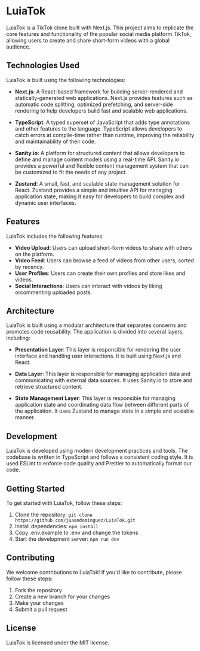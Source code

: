 # LuiaTok

LuiaTok is a TikTok clone built with Next.js. This project aims to replicate the core features and functionality of the popular social media platform TikTok, allowing users to create and share short-form videos with a global audience.

## Technologies Used

LuiaTok is built using the following technologies:

- **Next.js**: A React-based framework for building server-rendered and statically-generated web applications. Next.js provides features such as automatic code splitting, optimized prefetching, and server-side rendering to help developers build fast and scalable web applications.

- **TypeScript**: A typed superset of JavaScript that adds type annotations and other features to the language. TypeScript allows developers to catch errors at compile-time rather than runtime, improving the reliability and maintainability of their code.

- **Sanity.io**: A platform for structured content that allows developers to define and manage content models using a real-time API. Sanity.io provides a powerful and flexible content management system that can be customized to fit the needs of any project.

- **Zustand**: A small, fast, and scalable state management solution for React. Zustand provides a simple and intuitive API for managing application state, making it easy for developers to build complex and dynamic user interfaces.

## Features

LuiaTok includes the following features:

- **Video Upload**: Users can upload short-form videos to share with others on the platform.
- **Video Feed**: Users can browse a feed of videos from other users, sorted by recency.
- **User Profiles**: Users can create their own profiles and store likes and videos.
- **Social Interactions**: Users can interact with videos by liking orcommenting uploaded posts.

## Architecture

LuiaTok is built using a modular architecture that separates concerns and promotes code reusability. The application is divided into several layers, including:

- **Presentation Layer**: This layer is responsible for rendering the user interface and handling user interactions. It is built using Next.js and React.

- **Data Layer**: This layer is responsible for managing application data and communicating with external data sources. It uses Sanity.io to store and retrieve structured content.

- **State Management Layer**: This layer is responsible for managing application state and coordinating data flow between different parts of the application. It uses Zustand to manage state in a simple and scalable manner.

## Development

LuiaTok is developed using modern development practices and tools. The codebase is written in TypeScript and follows a consistent coding style. It is used ESLint to enforce code quality and Prettier to automatically format our code.

## Getting Started

To get started with LuiaTok, follow these steps:

1. Clone the repository: `git clone https://github.com/juaandominguez/LuiaTok.git`
2. Install dependencies: `npm install`
3. Copy .env.example to .env and change the tokens
4. Start the development server: `npm run dev`

## Contributing

We welcome contributions to LuiaTok! If you'd like to contribute, please follow these steps:

1. Fork the repository
2. Create a new branch for your changes
3. Make your changes
4. Submit a pull request

## License

LuiaTok is licensed under the MIT license.
